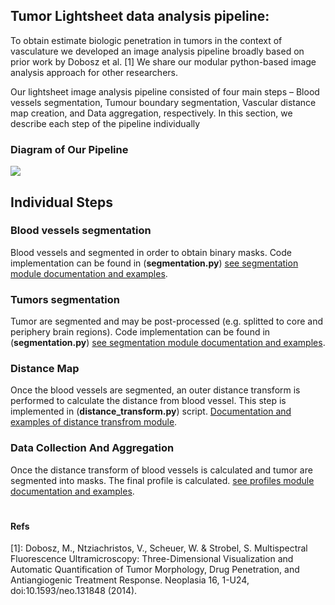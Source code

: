 
## Tumor Lightsheet data analysis pipeline: 

To obtain estimate  biologic penetration in tumors in the context of vasculature we developed an image analysis pipeline broadly based on prior work by Dobosz et al. [1] We share our modular python-based image analysis approach for other researchers. 

Our lightsheet image analysis pipeline consisted of four main steps – Blood vessels segmentation, Tumour boundary segmentation, Vascular distance map creation, and Data aggregation, respectively. In this section, we describe each step of the pipeline individually


### Diagram of Our Pipeline
![](docs/images/pipeline.png/pipeline.png)




## Individual Steps

### Blood vessels segmentation
Blood vessels and segmented in order to obtain binary masks. Code implementation can be found in (**segmentation.py**) [see segmentation module documentation and examples](Modules/segmentation.md).

### Tumors segmentation
Tumor are segmented and may be post-processed (e.g. splitted to core and periphery brain regions). Code implementation can be found in (**segmentation.py**) [see segmentation module documentation and examples](Modules/segmentation.md).

### Distance Map
Once the blood vessels are segmented, an outer distance transform is performed to calculate the distance from blood vessel. This step is implemented in (**distance_transform.py**) script. [Documentation and examples of distance transfrom module](Modules/distance_transform.md).

### Data Collection And Aggregation
Once the distance transform of blood vessels is calculated and tumor are segmented into masks. The final profile is calculated. [see profiles module documentation and examples](Modules/profiles.md).

#
#### Refs
[1]: Dobosz, M., Ntziachristos, V., Scheuer, W. & Strobel, S. Multispectral Fluorescence Ultramicroscopy: Three-Dimensional Visualization and Automatic Quantification of Tumor Morphology, Drug Penetration, and Antiangiogenic Treatment Response. Neoplasia 16, 1-U24, doi:10.1593/neo.131848 (2014).

